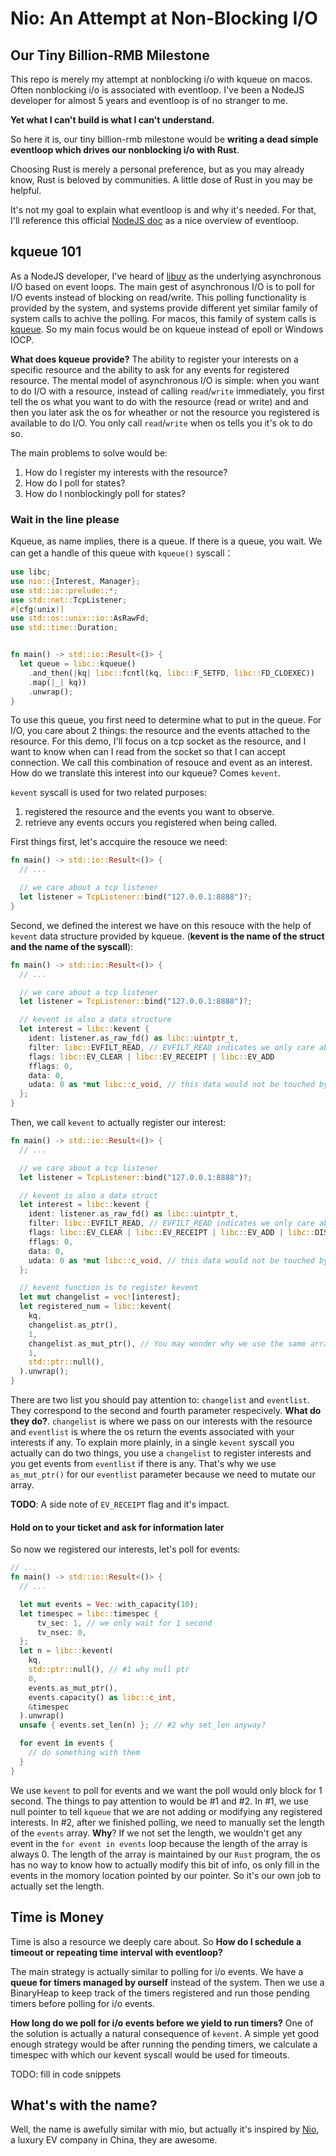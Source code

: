 # Nio: An Attempt at Non-Blocking I/O

## Our Tiny Billion-RMB Milestone

This repo is merely my attempt at nonblocking i/o with kqueue on macos. Often nonblocking i/o is associated with eventloop. I've been a NodeJS developer for almost 5 years and eventloop is of no stranger to me.

**Yet what I can't build is what I can't understand.**

So here it is, our tiny billion-rmb milestone would be **writing a dead simple eventloop which drives our nonblocking i/o with Rust**.

Choosing Rust is merely a personal preference, but as you may already know, Rust is beloved by communities. A little dose of Rust in you may be helpful.

It's not my goal to explain what eventloop is and why it's needed. For that, I'll reference this official [NodeJS doc](https://nodejs.org/en/docs/guides/event-loop-timers-and-nexttick/) as a nice overview of eventloop.

## kqueue 101

As a NodeJS developer, I've heard of [libuv](#) as the underlying asynchronous I/O based on event loops. The main gest of asynchronous I/O is to poll for I/O events instead of blocking on read/write. This polling functionality is provided by the system, and systems provide different yet similar family of system calls to achive the polling. For macos, this family of system calls is [kqueue](https://man.openbsd.org/kqueue.2). So my main focus would be on kqueue instead of epoll or Windows IOCP.

**What does kqueue provide?** The ability to register your interests on a specific resource and the ability to ask for any events for registered resource. The mental model of asynchronous I/O is simple: when you want to do I/O with a resource, instead of calling `read`/`write` immediately, you first tell the os what you want to do with the resource (read or write) and and then you later ask the os for wheather or not the resource you registered is available to do I/O. You only call `read`/`write` when os tells you it's ok to do so. 

The main problems to solve would be:

1. How do I register my interests with the resource?
2. How do I poll for states?
3. How do I nonblockingly poll for states?

### Wait in the line please

Kqueue, as name implies, there is a queue. If there is a queue, you wait. We can get a handle of this queue with `kqueue()` syscall：
```rust
use libc;
use nio::{Interest, Manager};
use std::io::prelude::*;
use std::net::TcpListener;
#[cfg(unix)]
use std::os::unix::io::AsRawFd;
use std::time::Duration;


fn main() -> std::io::Result<()> {
  let queue = libc::kqueue()
    .and_then(|kq| libc::fcntl(kq, libc::F_SETFD, libc::FD_CLOEXEC))
    .map(|_| kq))
    .unwrap();
}
```

To use this queue, you first need to determine what to put in the queue. For I/O, you care about 2 things: the resource and the events attached to the resource. For this demo, I'll focus on a tcp socket as the resource, and I want to know when can I read from the socket so that I can accept connection. We call this combination of resouce and event as an interest. How do we translate this interest into our kqueue? Comes `kevent`.

`kevent` syscall is used for two related purposes:

1. registered the resource and the events you want to observe.
2. retrieve any events occurs you registered when being called.

First things first, let's accquire the resouce we need:
```rust
fn main() -> std::io::Result<()> {
  // ...

  // we care about a tcp listener
  let listener = TcpListener::bind("127.0.0.1:8888")?;
}
```

Second, we defined the interest we have on this resouce with the help of `kevent` data structure provided by kqueue. (**kevent is the name of the struct and the name of the syscall**):
```rust
fn main() -> std::io::Result<()> {
  // ...

  // we care about a tcp listener
  let listener = TcpListener::bind("127.0.0.1:8888")?;

  // kevent is also a data structure
  let interest = libc::kevent {
    ident: listener.as_raw_fd() as libc::uintptr_t,
    filter: libc::EVFILT_READ, // EVFILT_READ indicates we only care about read on the ident provided,
    flags: libc::EV_CLEAR | libc::EV_RECEIPT | libc::EV_ADD
    fflags: 0,
    data: 0,
    udata: 0 as *mut libc::c_void, // this data would not be touched by kernel but return as is
  };
}
```

Then, we call `kevent` to actually register our interest:
```rust
fn main() -> std::io::Result<()> {
  // ...

  // we care about a tcp listener
  let listener = TcpListener::bind("127.0.0.1:8888")?;

  // kevent is also a data struct
  let interest = libc::kevent {
    ident: listener.as_raw_fd() as libc::uintptr_t,
    filter: libc::EVFILT_READ, // EVFILT_READ indicates we only care about read on the ident provided,
    flags: libc::EV_CLEAR | libc::EV_RECEIPT | libc::EV_ADD | libc::DISABLE
    fflags: 0,
    data: 0,
    udata: 0 as *mut libc::c_void, // this data would not be touched by kernel but return as is
  };

  // kevent function is to register kevent
  let mut changelist = vec![interest];
  let registered_num = libc::kevent(
    kq,
    changelist.as_ptr(),
    1,
    changelist.as_mut_ptr(), // You may wonder why we use the same array but as different pointers, please read one to find out.
    1,
    std::ptr::null(),
  ).unwrap();
}
```
There are two list you should pay attention to: `changelist` and `eventlist`. They correspond to the second and fourth parameter respecively. **What do they do?**. `changelist` is where we pass on our interests with the resource and `eventlist` is where the os return the events associated with your interests if any. To explain more plainly, in a single `kevent` syscall you actually can do two things, you use a `changelist` to register interests and you get events from `eventlist` if there is any. That's why we use `as_mut_ptr()` for our `eventlist` parameter because we need to mutate our array.

**TODO**: A side note of `EV_RECEIPT` flag and it's impact.

#### Hold on to your ticket and ask for information later
So now we registered our interests, let's poll for events:
```rust
// ...
fn main() -> std::io::Result<()> {
  // ...

  let mut events = Vec::with_capacity(10);
  let timespec = libc::timespec {
      tv_sec: 1, // we only wait for 1 second
      tv_nsec: 0,
  };
  let n = libc::kevent(
    kq, 
    std::ptr::null(), // #1 why null ptr
    0, 
    events.as_mut_ptr(), 
    events.capacity() as libc::c_int,
    &timespec
  ).unwrap()
  unsafe { events.set_len(n) }; // #2 why set_len anyway?

  for event in events {
    // do something with them
  }
}
```
We use `kevent` to poll for events and we want the poll would only block for 1 second. 
The things to pay attention to would be #1 and #2. In #1, we use null pointer to tell `kqueue` that we are not adding or modifying any registered interests. In #2, after we finished polling, we need to manually set the length of the `events` array. **Why**? If we not set the length, we wouldn't get any event in the `for event in events` loop because the length of the array is always 0. The length of the array is maintained by our `Rust` program, the os has no way to know how to actually modify this bit of info, os only fill in the events in the momory location pointed by our pointer. So it's our own job to actually set the length. 

## Time is Money

Time is also a resource we deeply care about. So **How do I schedule a timeout or repeating time interval with eventloop?**

The main strategy is actually similar to polling for i/o events. We have a **queue for timers managed by ourself** instead of the system. Then we use a BinaryHeap to keep track of the timers registered and run those pending timers before polling for i/o events. 

**How long do we poll for i/o events before we yield to run timers?** One of the solution is actually a natural consequence of `kevent`. A simple yet good enough strategy would be after running the pending timers, we calculate a timespec with which our kevent syscall would be used for timeouts. 

TODO: fill in code snippets

## What's with the name?

Well, the name is awefully similar with mio, but actually it's inspired by [Nio](https://www.nio.cn/), a luxury EV company in China, they are awesome.
